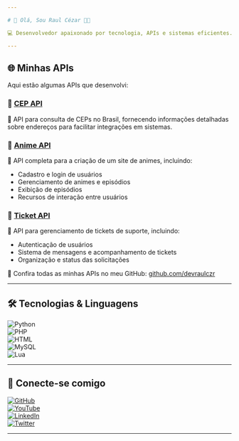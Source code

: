 ```yaml
---

# 🚀 Olá, Sou Raul Cézar 👋🏼  

💻 Desenvolvedor apaixonado por tecnologia, APIs e sistemas eficientes. Sempre buscando aprender e compartilhar conhecimento!  

---
```


## 🌐 Minhas APIs  

Aqui estão algumas APIs que desenvolvi:  

### 🔹 [CEP API](https://github.com/devraulczr/cep_api)  
📍 API para consulta de CEPs no Brasil, fornecendo informações detalhadas sobre endereços para facilitar integrações em sistemas.  

### 🔹 [Anime API](https://github.com/devraulczr/anime_api)  
🎥 API completa para a criação de um site de animes, incluindo:  
- Cadastro e login de usuários  
- Gerenciamento de animes e episódios  
- Exibição de episódios  
- Recursos de interação entre usuários  

### 🔹 [Ticket API](https://github.com/devraulczr/ticket_api)  
🎫 API para gerenciamento de tickets de suporte, incluindo:  
- Autenticação de usuários  
- Sistema de mensagens e acompanhamento de tickets  
- Organização e status das solicitações  

🔗 Confira todas as minhas APIs no meu GitHub: [github.com/devraulczr](https://github.com/devraulczr/)  

---

## 🛠️ Tecnologias & Linguagens  

![Python](https://img.shields.io/badge/Python-14354C?style=for-the-badge&logo=python&logoColor=white)  
![PHP](https://img.shields.io/badge/PHP-777BB4?style=for-the-badge&logo=php&logoColor=white)  
![HTML](https://img.shields.io/badge/HTML-239120?style=for-the-badge&logo=html5&logoColor=white)  
![MySQL](https://img.shields.io/badge/MySQL-00000F?style=for-the-badge&logo=mysql&logoColor=white)  
![Lua](https://img.shields.io/badge/Lua-2C2D72?style=for-the-badge&logo=lua&logoColor=white)  

---

## 🔗 Conecte-se comigo  

[![GitHub](https://img.shields.io/badge/GitHub-100000?style=for-the-badge&logo=github&logoColor=white)](https://github.com/devraulczr/)  
[![YouTube](https://img.shields.io/badge/YouTube-FF0000?style=for-the-badge&logo=youtube&logoColor=white)](https://youtube.com/)  
[![LinkedIn](https://img.shields.io/badge/LinkedIn-0077B5?style=for-the-badge&logo=linkedin&logoColor=white)](https://linkedin.com/)  
[![Twitter](https://img.shields.io/badge/Twitter-1DA1F2?style=for-the-badge&logo=twitter&logoColor=white)](https://twitter.com/)  

---
